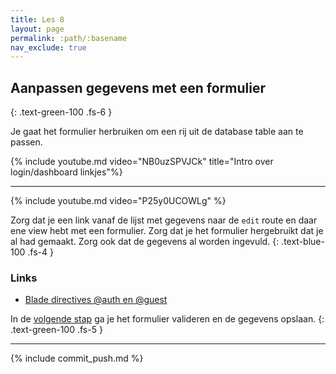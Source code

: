 ```yaml
---
title: Les 8
layout: page
permalink: :path/:basename
nav_exclude: true
---
```


## Aanpassen gegevens met een formulier
{: .text-green-100 .fs-6 }

Je gaat het formulier herbruiken om een rij uit de database table aan te passen.

{% include youtube.md video="NB0uzSPVJCk" title="Intro over login/dashboard linkjes"%}

---

{% include youtube.md video="P25y0UCOWLg" %}

Zorg dat je een link vanaf de lijst met gegevens naar de `edit` route en daar ene view hebt met een formulier.
Zorg dat je het formulier hergebruikt dat je al had gemaakt. Zorg ook dat de gegevens al worden ingevuld.
{: .text-blue-100 .fs-4 }

### Links

- [Blade directives @auth en @guest](https://laravel.com/docs/9.x/blade#authentication-directives)


In de [volgende stap](edit-update) ga je het formulier valideren en de gegevens opslaan.
{: .text-green-100 .fs-5 }

---

{% include commit_push.md %}


